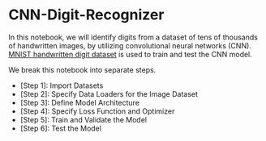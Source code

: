 # CNN-Digit-Recognizer
In this notebook, we will identify digits from a dataset of tens of thousands of handwritten images, by utilizing convolutional neural networks (CNN). [MNIST handwritten digit dataset](https://www.kaggle.com/c/digit-recognizer/data) is used to train and test the CNN model.

We break this notebook into separate steps.  

* [Step 1]: Import Datasets
* [Step 2]: Specify Data Loaders for the Image Dataset
* [Step 3]: Define Model Architecture
* [Step 4]: Specify Loss Function and Optimizer
* [Step 5]: Train and Validate the Model
* [Step 6]: Test the Model
